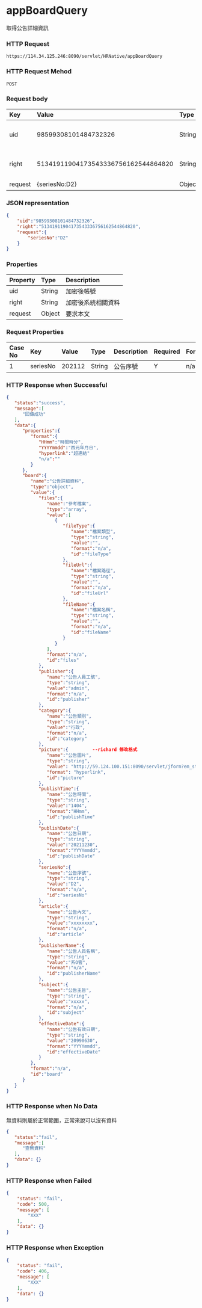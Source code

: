 # appBoardQuery
取得公告詳細資訊

### HTTP Request
```
https://114.34.125.246:8090/servlet/HRNative/appBoardQuery
```

### HTTP Request Mehod
```
POST
```

### Request body
| Key | Value | Type | Description |
|:----------|:-------------|:-----|:------------|
| uid | 98599308101484732326 | String | 需透過appLogin取得
| right | 51341911904173543336756162544864820 | String | 需透過appLogin取得 |
| request | {seriesNo:D2} | Object | 查詢條件

### JSON representation

```json
{
    "uid":"98599308101484732326",
    "right":"51341911904173543336756162544864820",
    "request":{
        "seriesNo":"D2"
    }
}
```

### Properties
| Property | Type | Description |
|:---------|:-----|:------------|
| uid   | String | 加密後帳號 |
| right | String | 加密後系統相關資料 |
| request | Object | 要求本文 |

### Request Properties
| Case No | Key | Value | Type | Description | Required | Format |
|:----------|:----------|:-------------|:-----|:------------|:------------|:------------|
| 1 | seriesNo | 202112 | String | 公告序號 | Y | n/a |

### HTTP Response when Successful
```json
{
   "status":"success",
   "message":[
      "回傳成功"
   ],
   "data":{
      "properties":{
         "format":{
            "HHmm":"時間時分",
            "YYYYmmdd":"西元年月日",
            "hyperlink":"超連結"
            "n/a":""
         }
      },
      "board":{
         "name":"公告詳細資料",
         "type":"object",
         "value":{
            "files":{
               "name":"參考檔案",
               "type":"array",
               "value":[
                  {
                     "fileType":{
                        "name":"檔案類型",
                        "type":"string",
                        "value":"",
                        "format":"n/a",
                        "id":"fileType"
                     },
                     "fileUrl":{
                        "name":"檔案路徑",
                        "type":"string",
                        "value":"",
                        "format":"n/a",
                        "id":"fileUrl"
                     },
                     "fileName":{
                        "name":"檔案名稱",
                        "type":"string",
                        "value":"",
                        "format":"n/a",
                        "id":"fileName"
                     }
                  }
               ],
               "format":"n/a",
               "id":"files"
            },
            "publisher":{
               "name":"公告人員工號",
               "type":"string",
               "value":"admin",
               "format":"n/a",
               "id":"publisher"
            },
            "category":{
               "name":"公告類別",
               "type":"string",
               "value":"行政",
               "format":"n/a",
               "id":"category"
            },
            "picture":{         --richard 修改格式
               "name":"公告圖片",
               "type":"string",
               "value": "http://59.124.100.151:8090/servlet/jform?em_step=2&file=hrm8w.pkg&enc=93d23f3a4b3f055d5e5d46535051635956535a4c637d0d110e11d794b4dabeb8daa991630e0909080c08070b0c080e0b0760485e4b5a4d6b4a4d4b535a11554f58",
               "format": "hyperlink",
               "id":"picture"
            },
            "publishTime":{
               "name":"公告時間",
               "type":"string",
               "value":"1404",
               "format":"HHmm",
               "id":"publishTime"
            },
            "publishDate":{
               "name":"公告日期",
               "type":"string",
               "value":"20211230",
               "format":"YYYYmmdd",
               "id":"publishDate"
            },
            "seriesNo":{
               "name":"公告序號",
               "type":"string",
               "value":"D2",
               "format":"n/a",
               "id":"seriesNo"
            },
            "article":{
               "name":"公告內文",
               "type":"string",
               "value":"xxxxxxxx",
               "format":"n/a",
               "id":"article"
            },
            "publisherName":{
               "name":"公告人員名稱",
               "type":"string",
               "value":"系O管",
               "format":"n/a",
               "id":"publisherName"
            },
            "subject":{
               "name":"公告主旨",
               "type":"string",
               "value":"xxxxx",
               "format":"n/a",
               "id":"subject"
            },
            "effectiveDate":{
               "name":"公告有效日期",
               "type":"string",
               "value":"20990630",
               "format":"YYYYmmdd",
               "id":"effectiveDate"
            }
         },
         "format":"n/a",
         "id":"board"
      }
   }
}
```

### HTTP Response when No Data
無資料則屬於正常範圍，正常來說可以沒有資料
```json
{
   "status":"fail",
   "message":[
      "查無資料"
   ],
   "data": {}
}
```

### HTTP Response when Failed
```json
{
    "status": "fail",
    "code": 500,
    "message": [
        "XXX"
    ],
    "data": {}
}
```

### HTTP Response when Exception
```json
{
    "status": "fail",
    "code": 406,
    "message": [
        "XXX"
    ],
    "data": {}
}
```
